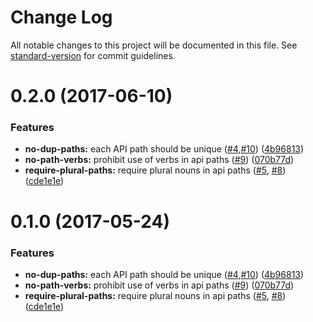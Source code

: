 # Change Log

All notable changes to this project will be documented in this file. See [standard-version](https://github.com/conventional-changelog/standard-version) for commit guidelines.

<a name="0.2.0"></a>
# 0.2.0 (2017-06-10)


### Features

* **no-dup-paths:** each API path should be unique ([#4](https://github.com/gregswindle/eslint-plugin-swagger/issues/4),[#10](https://github.com/gregswindle/eslint-plugin-swagger/issues/10)) ([4b96813](https://github.com/gregswindle/eslint-plugin-swagger/commit/4b96813))
* **no-path-verbs:** prohibit use of verbs in api paths ([#9](https://github.com/gregswindle/eslint-plugin-swagger/issues/9)) ([070b77d](https://github.com/gregswindle/eslint-plugin-swagger/commit/070b77d))
* **require-plural-paths:** require plural nouns in api paths ([#5](https://github.com/gregswindle/eslint-plugin-swagger/issues/5), [#8](https://github.com/gregswindle/eslint-plugin-swagger/issues/8)) ([cde1e1e](https://github.com/gregswindle/eslint-plugin-swagger/commit/cde1e1e))



<a name="0.1.0"></a>
# 0.1.0 (2017-05-24)


### Features

* **no-dup-paths:** each API path should be unique ([#4](https://github.com/gregswindle/eslint-plugin-swagger/issues/4),[#10](https://github.com/gregswindle/eslint-plugin-swagger/issues/10)) ([4b96813](https://github.com/gregswindle/eslint-plugin-swagger/commit/4b96813))
* **no-path-verbs:** prohibit use of verbs in api paths ([#9](https://github.com/gregswindle/eslint-plugin-swagger/issues/9)) ([070b77d](https://github.com/gregswindle/eslint-plugin-swagger/commit/070b77d))
* **require-plural-paths:** require plural nouns in api paths ([#5](https://github.com/gregswindle/eslint-plugin-swagger/issues/5), [#8](https://github.com/gregswindle/eslint-plugin-swagger/issues/8)) ([cde1e1e](https://github.com/gregswindle/eslint-plugin-swagger/commit/cde1e1e))
